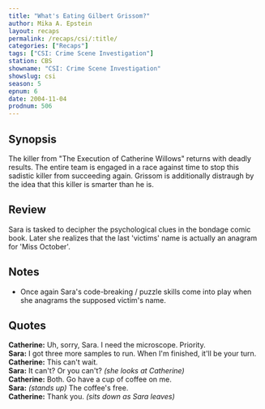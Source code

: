 ```yaml
---
title: "What's Eating Gilbert Grissom?"
author: Mika A. Epstein
layout: recaps
permalink: /recaps/csi/:title/
categories: ["Recaps"]
tags: ["CSI: Crime Scene Investigation"]
station: CBS
showname: "CSI: Crime Scene Investigation"
showslug: csi
season: 5
epnum: 6
date: 2004-11-04
prodnum: 506
---
```


## Synopsis

The killer from "The Execution of Catherine Willows" returns with deadly results. The entire team is engaged in a race against time to stop this sadistic killer from succeeding again. Grissom is additionally distraugh by the idea that this killer is smarter than he is.

## Review

Sara is tasked to decipher the psychological clues in the bondage comic book. Later she realizes that the last 'victims' name is actually an anagram for 'Miss October'.

## Notes

* Once again Sara's code-breaking / puzzle skills come into play when she anagrams the supposed victim's name.

## Quotes

**Catherine:** Uh, sorry, Sara. I need the microscope. Priority.\
**Sara:** I got three more samples to run. When I'm finished, it'll be your turn.\
**Catherine:** This can't wait.\
**Sara:** It can't? Or you can't? _(she looks at Catherine)_\
**Catherine:** Both. Go have a cup of coffee on me.\
**Sara:** _(stands up)_ The coffee's free.\
**Catherine:** Thank you. _(sits down as Sara leaves)_
